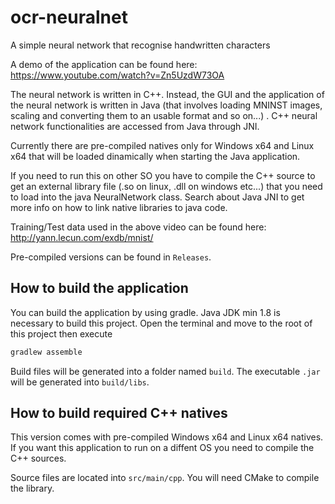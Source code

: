 # ocr-neuralnet
A simple neural network that recognise handwritten characters

A demo of the application can be found here: https://www.youtube.com/watch?v=Zn5UzdW73OA

The neural network is written in C++. Instead, the GUI and the application of the neural network is written in Java (that involves loading MNINST images, scaling and converting them to an usable format and so on...) . C++ neural network functionalities are accessed from Java through JNI. 

Currently there are pre-compiled natives only for Windows x64 and Linux x64 that will be loaded dinamically when starting the Java application. 

If you need to run this on other SO you have to compile the C++ source to get an external library file (.so on linux, .dll on windows etc...) that you need to load into the java NeuralNetwork class. Search about Java JNI to get more info on how to link native libraries to java code.

Training/Test data used in the above video can be found here: http://yann.lecun.com/exdb/mnist/

Pre-compiled versions can be found in ```Releases```.

## How to build the application

You can build the application by using gradle. Java JDK min 1.8 is necessary to build this project.
Open the terminal and move to the root of this project then execute
```bash
gradlew assemble
```

Build files will be generated into a folder named ```build```. The executable ```.jar``` will be generated into ```build/libs```.

## How to build required C++ natives

This version comes with pre-compiled Windows x64 and Linux x64 natives. If you want this application to run on a diffent OS you need to
compile the C++ sources. 

Source files are located into ```src/main/cpp```. You will need CMake to compile the library.
